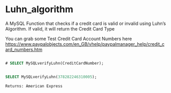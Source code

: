 # Luhn_algorithm
A MySQL Function that checks if a credit card is valid or invalid using Luhn’s Algorithm. If valid, it will return the Credit Card Type

You can grab some Test Credit Card Account Numbers here https://www.paypalobjects.com/en_GB/vhelp/paypalmanager_help/credit_card_numbers.htm
~~~sql

# SELECT MySQLverifyLuhn(CreditCardNumber);


SELECT MySQLverifyLuhn(378282246310005);

Returns: American Express

~~~
